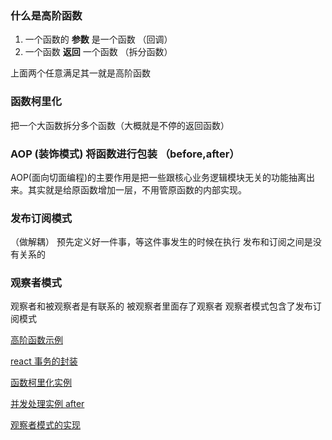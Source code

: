 ### 什么是高阶函数

1. 一个函数的 **参数** 是一个函数 （回调）
2. 一个函数 **返回** 一个函数 （拆分函数）

上面两个任意满足其一就是高阶函数

### 函数柯里化

把一个大函数拆分多个函数（大概就是不停的返回函数）

### AOP (装饰模式) 将函数进行包装 （before,after）

AOP(面向切面编程)的主要作用是把一些跟核心业务逻辑模块无关的功能抽离出来。其实就是给原函数增加一层，不用管原函数的内部实现。

### 发布订阅模式

（做解耦）
预先定义好一件事，等这件事发生的时候在执行
发布和订阅之间是没有关系的

### 观察者模式

观察者和被观察者是有联系的
被观察者里面存了观察者
观察者模式包含了发布订阅模式

[高阶函数示例][1]

[react 事务的封装][2]

[函数柯里化实例][3]

[并发处理实例 after][4]

[观察者模式的实现][5]

[1]: https://github.com/Mopecat/FEE-Advance-Summary/blob/master/Javascript%E5%BC%BA%E5%8C%96/%E5%87%BD%E6%95%B0%E5%BA%94%E7%94%A8%E7%AF%87/1.%E9%AB%98%E9%98%B6%E5%87%BD%E6%95%B0.js
[2]: https://github.com/Mopecat/FEE-Advance-Summary/blob/master/Javascript%E5%BC%BA%E5%8C%96/%E5%87%BD%E6%95%B0%E5%BA%94%E7%94%A8%E7%AF%87/2.react%E4%BA%8B%E5%8A%A1%E7%9A%84%E5%B0%81%E8%A3%85.js
[3]: https://github.com/Mopecat/FEE-Advance-Summary/blob/master/Javascript%E5%BC%BA%E5%8C%96/%E5%87%BD%E6%95%B0%E5%BA%94%E7%94%A8%E7%AF%87/3.%E5%87%BD%E6%95%B0%E6%9F%AF%E9%87%8C%E5%8C%96.js
[4]: https://github.com/Mopecat/FEE-Advance-Summary/blob/master/Javascript%E5%BC%BA%E5%8C%96/%E5%87%BD%E6%95%B0%E5%BA%94%E7%94%A8%E7%AF%87/4.after.js
[5]: https://github.com/Mopecat/FEE-Advance-Summary/blob/master/Javascript%E5%BC%BA%E5%8C%96/%E5%87%BD%E6%95%B0%E5%BA%94%E7%94%A8%E7%AF%87/%E8%A7%82%E5%AF%9F%E8%80%85%E6%A8%A1%E5%BC%8F.js
